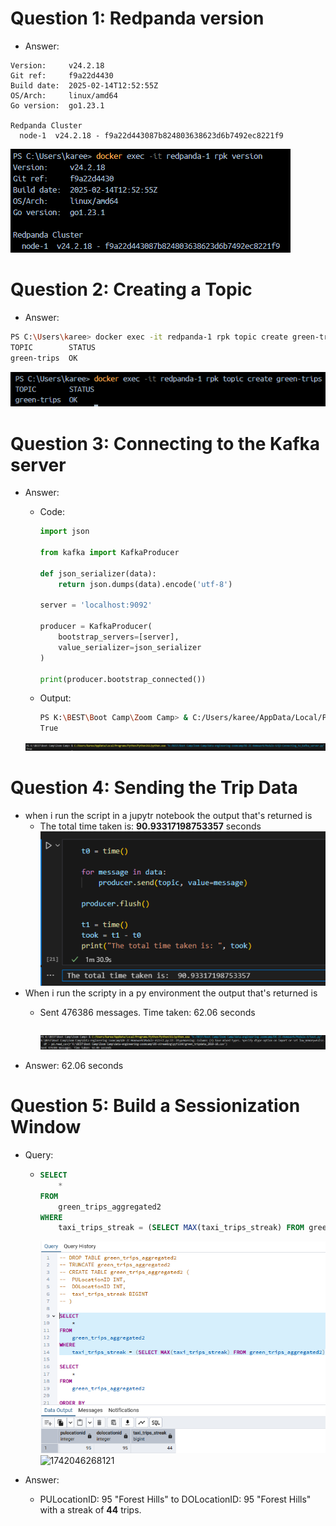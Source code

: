 # Question 1: Redpanda version

- Answer:

```baVersion:
Version:     v24.2.18
Git ref:     f9a22d4430
Build date:  2025-02-14T12:52:55Z
OS/Arch:     linux/amd64
Go version:  go1.23.1

Redpanda Cluster
  node-1  v24.2.18 - f9a22d443087b824803638623d6b7492ec8221f9
```

![1741899644985](images/homework/1741899644985.png)

# Question 2: Creating a Topic

* Answer:

```bash
PS C:\Users\karee> docker exec -it redpanda-1 rpk topic create green-trips
TOPIC        STATUS
green-trips  OK
```

![1741899545913](images/homework/1741899545913.png)

# Question 3: Connecting to the Kafka server

- Answer:

  - Code:

    ```python
    import json

    from kafka import KafkaProducer

    def json_serializer(data):
        return json.dumps(data).encode('utf-8')

    server = 'localhost:9092'

    producer = KafkaProducer(
        bootstrap_servers=[server],
        value_serializer=json_serializer
    )

    print(producer.bootstrap_connected())
    ```
  - Output:

    ```bash
    PS K:\BEST\Boot Camp\Zoom Camp> & C:/Users/karee/AppData/Local/Programs/Python/Python311/python.exe "k:/BEST/Boot Camp/Zoom Camp/data-engineering-zoomcamp/DE-ZC-Homework/Module-6/Q3-Connecting_to_Kafka_server.py"
    True
    ```

  ![1741899501775](images/homework/1741899501775.png)

# Question 4: Sending the Trip Data

- when i run the script in a jupytr notebook the output that's returned is
  - The total time taken is:  **90.93317198753357** seconds
    ![1741960459667](images/homework/1741960459667.png)
- When i run the scripty in a py environment the output that's returned is
  - Sent 476386 messages. Time taken: 62.06 seconds
    ```
    ```

    ![1741960436149](images/homework/1741960436149.png)
- Answer: 62.06 seconds

# Question 5: Build a Sessionization Window

- Query:

  - ```sql
    SELECT
    	*
    FROM 
    	green_trips_aggregated2
    WHERE 
    	taxi_trips_streak = (SELECT MAX(taxi_trips_streak) FROM green_trips_aggregated2)
    ```
    ![1742046360149](images/homework/1742046360149.png)![1742046268121](https://file+.vscode-resource.vscode-cdn.net/k%3A/BEST/Boot%20Camp/Zoom%20Camp/data-engineering-zoomcamp/DE-ZC-Homework/Module-6/images/homework/1742046268121.png)
- Answer:

  - PULocationID: 95 "Forest Hills" to DOLocationID: 95 "Forest Hills" with a streak of **44** trips.
